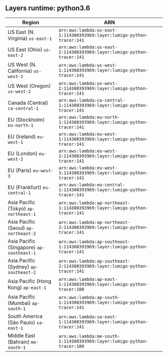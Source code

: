 Layers runtime: python3.6
----
| Region | ARN |
| --- | --- |
|US East (N. Virginia)  `us-east-1`|`arn:aws:lambda:us-east-1:114300393969:layer:lumigo-python-tracer:141`|
|US East (Ohio)  `us-east-2`|`arn:aws:lambda:us-east-2:114300393969:layer:lumigo-python-tracer:141`|
|US West (N. California)  `us-west-1`|`arn:aws:lambda:us-west-1:114300393969:layer:lumigo-python-tracer:141`|
|US West (Oregon)  `us-west-2`|`arn:aws:lambda:us-west-2:114300393969:layer:lumigo-python-tracer:141`|
|Canada (Central)  `ca-central-1`|`arn:aws:lambda:ca-central-1:114300393969:layer:lumigo-python-tracer:141`|
|EU (Stockholm)  `eu-north-1`|`arn:aws:lambda:eu-north-1:114300393969:layer:lumigo-python-tracer:141`|
|EU (Ireland)  `eu-west-1`|`arn:aws:lambda:eu-west-1:114300393969:layer:lumigo-python-tracer:141`|
|EU (London)  `eu-west-2`|`arn:aws:lambda:eu-west-2:114300393969:layer:lumigo-python-tracer:141`|
|EU (Paris)  `eu-west-3`|`arn:aws:lambda:eu-west-3:114300393969:layer:lumigo-python-tracer:141`|
|EU (Frankfurt)  `eu-central-1`|`arn:aws:lambda:eu-central-1:114300393969:layer:lumigo-python-tracer:141`|
|Asia Pacific (Tokyo)  `ap-northeast-1`|`arn:aws:lambda:ap-northeast-1:114300393969:layer:lumigo-python-tracer:141`|
|Asia Pacific (Seoul)  `ap-northeast-2`|`arn:aws:lambda:ap-northeast-2:114300393969:layer:lumigo-python-tracer:141`|
|Asia Pacific (Singapore)  `ap-southeast-1`|`arn:aws:lambda:ap-southeast-1:114300393969:layer:lumigo-python-tracer:141`|
|Asia Pacific (Sydney)  `ap-southeast-2`|`arn:aws:lambda:ap-southeast-2:114300393969:layer:lumigo-python-tracer:141`|
|Asia Pacific (Hong Kong)  `ap-east-1`|`arn:aws:lambda:ap-east-1:114300393969:layer:lumigo-python-tracer:100`|
|Asia Pacific (Mumbai)  `ap-south-1`|`arn:aws:lambda:ap-south-1:114300393969:layer:lumigo-python-tracer:141`|
|South America (São Paulo)  `sa-east-1`|`arn:aws:lambda:sa-east-1:114300393969:layer:lumigo-python-tracer:141`|
|Middle East (Bahrain)  `me-south-1`|`arn:aws:lambda:me-south-1:114300393969:layer:lumigo-python-tracer:100`|
